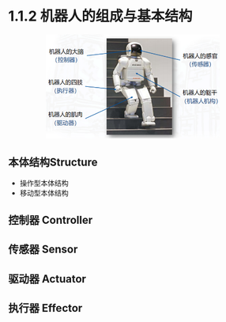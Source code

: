 # 1.1.2 机器人的组成与基本结构

<center>
    <img src = "https://raw.githubusercontent.com/Ostoponko/Picstorage/master/img/2.1.0.7.png"
    width="70%">
</center>

## 本体结构Structure

+ 操作型本体结构
+ 移动型本体结构

## 控制器 Controller

## 传感器 Sensor

## 驱动器 Actuator

## 执行器 Effector


